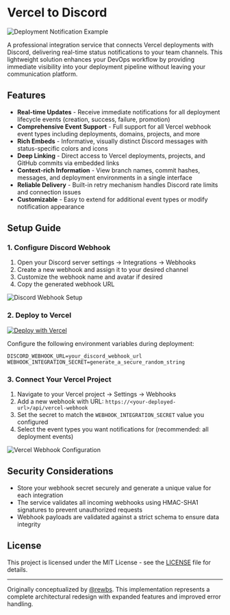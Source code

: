 # Vercel to Discord

![Deployment Notification Example](https://pbgegowfpr.ufs.sh/f/5Ajhdz1iWCoOvQQd7AZPbPwa8o1hxYgHdu5VtCizUOKsrmcA)

A professional integration service that connects Vercel deployments with Discord, delivering real-time status notifications to your team channels. This lightweight solution enhances your DevOps workflow by providing immediate visibility into your deployment pipeline without leaving your communication platform.

## Features

- **Real-time Updates** - Receive immediate notifications for all deployment lifecycle events (creation, success, failure, promotion)
- **Comprehensive Event Support** - Full support for all Vercel webhook event types including deployments, domains, projects, and more
- **Rich Embeds** - Informative, visually distinct Discord messages with status-specific colors and icons
- **Deep Linking** - Direct access to Vercel deployments, projects, and GitHub commits via embedded links
- **Context-rich Information** - View branch names, commit hashes, messages, and deployment environments in a single interface
- **Reliable Delivery** - Built-in retry mechanism handles Discord rate limits and connection issues
- **Customizable** - Easy to extend for additional event types or modify notification appearance

## Setup Guide

### 1. Configure Discord Webhook

1. Open your Discord server settings → Integrations → Webhooks
2. Create a new webhook and assign it to your desired channel
3. Customize the webhook name and avatar if desired
4. Copy the generated webhook URL

![Discord Webhook Setup](https://pbgegowfpr.ufs.sh/f/5Ajhdz1iWCoOqCtS5ozZobQTyXmEqudMpnZIcB8hgk3jw96H)

### 2. Deploy to Vercel

[![Deploy with Vercel](https://vercel.com/button)](https://vercel.com/new/clone?repository-url=https://github.com/kWAYTV/vercel-to-discord)

Configure the following environment variables during deployment:

```
DISCORD_WEBHOOK_URL=your_discord_webhook_url
WEBHOOK_INTEGRATION_SECRET=generate_a_secure_random_string
```

### 3. Connect Your Vercel Project

1. Navigate to your Vercel project → Settings → Webhooks
2. Add a new webhook with URL: `https://<your-deployed-url>/api/vercel-webhook`
3. Set the secret to match the `WEBHOOK_INTEGRATION_SECRET` value you configured
4. Select the event types you want notifications for (recommended: all deployment events)

![Vercel Webhook Configuration](https://pbgegowfpr.ufs.sh/f/5Ajhdz1iWCoOFC7MeJptgNcYPhDMdF4apry536Vj1AUzvS8K)

## Security Considerations

- Store your webhook secret securely and generate a unique value for each integration
- The service validates all incoming webhooks using HMAC-SHA1 signatures to prevent unauthorized requests
- Webhook payloads are validated against a strict schema to ensure data integrity

## License

This project is licensed under the MIT License - see the [LICENSE](LICENSE) file for details.

---

Originally conceptualized by [@rewbs](https://github.com/rewbs). This implementation represents a complete architectural redesign with expanded features and improved error handling.
